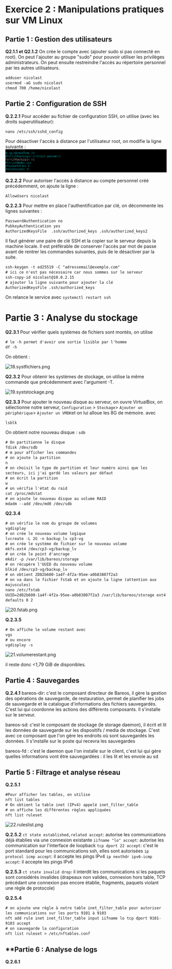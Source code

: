 # **Exercice 2 : Manipulations pratiques sur VM Linux**

## **Partie 1 : Gestion des utilisateurs**
**Q2.1.1 et Q2.1.2**
On crée le compte avec (ajouter sudo si pas connecté en root).
On peut l'ajouter au groupe "sudo" pour pouvoir utiliser les privilèges administrateurs. On peut ensuite restreindre l'accès au répertoire personnel par les autres utilisateurs.

```
adduser nicolast
usermod -aG sudo nicolast
chmod 700 /home/nicolast
```

## **Partie 2 : Configuration de SSH**
**Q.2.2.1**
Pour accéder au fichier de configuration SSH, on utilise (avec les droits superutilisateur):
```
nano /etc/ssh/sshd_config
```

Pour désactiver l'accès à distance par l'utilisateur root, on modifie la ligne suivante :
![17.rootloginssh.png](https://github.com/Ntoureau/checkpoint3/blob/main/17.rootloginssh.png?raw=true)

**Q.2.2.2**
Pour autoriser l'accès à distance au compte personnel créé précédemment, on ajoute la ligne :

```
AllowUsers nicolast
```

**Q.2.2.3**
Pour mettre en place l'authentification par clé, on décommente les lignes suivantes :

```
PasswordAuthentication no
PubkeyAuthentication yes
AuthorizedKeysFile  .ssh/authorized_keys .ssh/authorized_keys2
```

Il faut générer une paire de clé SSH et la copier sur le serveur depuis la machine locale. Il est préférable de conserver l'accès par mot de passe avant de rentrer les commandes suivantes, puis de le désactiver par la suite.

```
ssh-keygen -t ed25519 -C "adressemail@exemple.com"
# ici ce n'est pas nécessaire car nous sommes sur le serveur
ssh-copy-id nicolast@10.0.2.15
# ajouter la ligne suivante pour ajouter la clé
AuthorizedKeysFile .ssh/authorized_keys
```

On relance le service avec 
```systemctl restart ssh```

# **Partie 3 : Analyse du stockage**

**Q2.3.1**
Pour vérifier quels systèmes de fichiers sont montés, on utilise 
```
# le -h permet d'avoir une sortie lisible par l'homme
df -h
```
On obtient :

![18.systfichiers.png](https://github.com/Ntoureau/checkpoint3/blob/main/18.systfichiers.png?raw=true)

**Q2.3.2**
Pour obtenir les systèmes de stockage, on utilise la même commande que précédemment avec l'argument -T.

![19.syststockage.png](https://github.com/Ntoureau/checkpoint3/blob/main/19syststockage.png?raw=true)

**Q2.3.3**
Pour ajouter le nouveau disque au serveur, on ouvre VirtualBox, on sélectionne notre serveur, ```Configuration``` > ```Stockage```> ```Ajouter un périphérique```> ```Ajouter un VMDK```et on lui alloue les 8G de mémoire.
avec 
```
lsblk
```
On obtient notre nouveau disque : ```sdb```

```
# On partitionne le disque
fdisk /dev/sdb
# m pour afficher les commandes
# on ajoute la partition
n
# on choisit le type de partition et leur numéro ainsi que les secteurs, ici j'ai gardé les valeurs par défaut
# on écrit la partition
w
# on vérifie l'état du raid
cat /proc/mdstat
# on ajoute le nouveau disque au volume RAID
mdadm --add /dev/md0 /dev/sdb
```

**Q2.3.4**
```
# on vérifie le nom du groupe de volumes
vgdisplay
# on crée le nouveau volume logique
lvcreate -L 2G -n backup_lv cp3-vg
# on crée le système de fichier sur le nouveau volume
mkfs.ext4 /dev/cp3-vg/backup_lv
# on crée le point d'ancrage
mkdir -p /var/lib/bareos/storage
# on récupère l'UUID du nouveau volume
blkid /dev/cp3-vg/backup_lv
# on obtient 2D82b600-1a4f-4f2a-95ee-a0b83807f2a3
# on va dans le fichier fstab et on ajoute la ligne (attention aux majuscules)
nano /etc/fstab
UUID=2d82b600-1a4f-4f2a-95ee-a0b83807f2a3 /var/lib/bareos/storage ext4 defaults 0 2
```

![20.fstab.png](https://github.com/Ntoureau/checkpoint3/blob/main/20.fstab.png?raw=true)

**Q.2.3.5**
```
# On affiche le volume restant avec 
vgs
# ou encore
vgdisplay -s
```

![21.volumerestant.png](https://github.com/Ntoureau/checkpoint3/blob/main/21.volumerestant.png?raw=true)

il reste donc <1,79 GiB de disponibles.

## **Partie 4 : Sauvegardes**
**Q.2.4.1**
bareos-dir: c'est le composant directeur de Bareos, il gère la gestion des opérations de sauvegarde, de restauration, permet de planifier les jobs de sauvegarde et le catalogue d'informations des fichiers sauvegardés. C'est lui qui coordonne les actions des différents composants. Il s'installe sur le serveur.

bareos-sd: c'est le composant de stockage (le storage daemon), il écrit et lit les données de sauvegarde sur les dispositifs / media de stockage. C'est avec ce composant que l'on gère les endroits où sont sauvegardés les données. Il s'installe sur le poste qui recevra les sauvegardes

bareos-fd : c'est le daemon que l'on installe sur le client, c'est lui qui gère quelles informations vont être sauvegardées : il les lit et les envoie au sd

## **Partie 5 : Filtrage et analyse réseau**

**Q.2.5.1**

```
#Pour afficher les tables, on utilise
nft list tables
# On obtient la table inet (IPv4) appelé inet_filter_table
# on affiche les différentes règles appliquées
nft list ruleset
```

![22.ruleslist.png](https://github.com/Ntoureau/checkpoint3/blob/main/22.ruleslist.png?raw=true)

**Q.2.5.2**
```ct state established,related accept```: autorise les communications déjà établies via une connexion existante
```iifname "lo" accept```: autorise les communication sur l'interface de loopback
```tcp dport 22 accept```: c'est le port standard pour les communications ssh, elles sont autorisées
```ip protocol icmp accept```: il accepte les pings IPv4
```ip nexthdr ipv6-icmp accept```: il accepte les pings IPv6

**Q.2.5.3**
```ct state invalid drop```: il interdit les communications si les paquets sont considérés invalides (drapeaux non valides, connexion hors table, TCP précédant une connexion pas encore établie, fragments, paquets violant une règle de protocole)

**Q.2.5.4**
```
# on ajoute une règle à notre table inet_filter_table pour autoriser les communications sur les ports 9101 à 9103
nft add rule inet inet_filter_table input iifname lo tcp dport 9101-9103 accept
# on sauvegarde la configuration
nft list ruleset > /etc/nftables.conf
```

## **Partie 6 : Analyse de logs
**Q.2.6.1**

